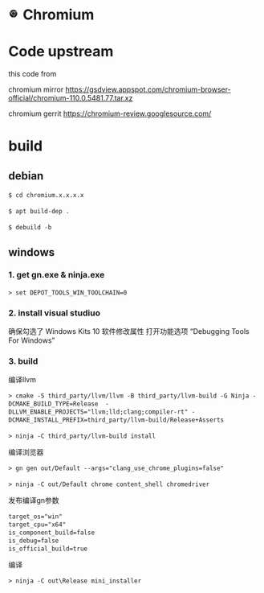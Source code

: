 # ![Logo](chrome/app/theme/chromium/product_logo_22_mono.png) Chromium

# Code upstream

this code from

chromium mirror https://gsdview.appspot.com/chromium-browser-official/chromium-110.0.5481.77.tar.xz

chromium gerrit https://chromium-review.googlesource.com/

# build

## debian
```shell
$ cd chromium.x.x.x.x 

$ apt build-dep . 

$ debuild -b
```
## windows

### 1. get gn.exe & ninja.exe
```shell
> set DEPOT_TOOLS_WIN_TOOLCHAIN=0
```

### 2. install visual studiuo

确保勾选了 Windows Kits 10 软件修改属性 打开功能选项 “Debugging Tools For Windows” 

### 3. build
编译llvm
```shell
> cmake -S third_party/llvm/llvm -B third_party/llvm-build -G Ninja -DCMAKE_BUILD_TYPE=Release  -DLLVM_ENABLE_PROJECTS="llvm;lld;clang;compiler-rt" -DCMAKE_INSTALL_PREFIX=third_party/llvm-build/Release+Asserts

> ninja -C third_party/llvm-build install
```
编译浏览器
```shell
> gn gen out/Default --args="clang_use_chrome_plugins=false"

> ninja -C out/Default chrome content_shell chromedriver
```

发布编译gn参数

```shell
target_os="win"
target_cpu="x64"
is_component_build=false
is_debug=false
is_official_build=true
```
编译
```shell
> ninja -C out\Release mini_installer
```